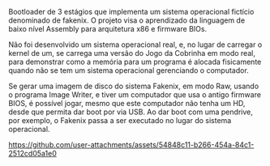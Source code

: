 Bootloader de 3 estágios que implementa um sistema operacional fictício denominado de fakenix. O projeto visa o aprendizado da linguagem de baixo nível Assembly para arquitetura x86 e firmware BIOs.

Não foi desenvolvido um sistema operacional real, e, no lugar de carregar o kernel de um, se carrega uma versão do Jogo da Cobrinha em modo real, para demonstrar como a memória para um programa é alocada fisicamente quando não se tem um sistema operacional gerenciando o computador.

Se gerar uma imagem de disco do sistema Fakenix, em modo Raw, usando o programa Image Writer, e tiver um computador que usa o antigo firmware BIOS, é possível jogar, mesmo que este computador não tenha um HD, desde que permita dar boot por via USB. Ao dar boot com uma pendrive, por exemplo, o Fakenix passa a ser executado no lugar do sistema operacional.


https://github.com/user-attachments/assets/54848c11-b266-454a-84c1-2512cd05a1e0

